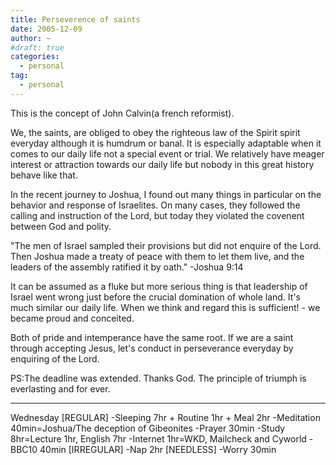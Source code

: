 ```yaml
---
title: Perseverence of saints
date: 2005-12-09
author: ~
#draft: true
categories:
  - personal
tag:
  - personal
---
```




This is the concept of John Calvin(a french reformist).

We, the saints, are obliged to obey the righteous law of the Spirit spirit everyday although it is humdrum or banal. It is especially adaptable when it comes to our daily life not a special event or trial. We relatively have meager interest or attraction towards our daily life but nobody in this great history behave like that.

In the recent journey to Joshua, I found out many things in particular on the behavior and response of Israelites. On many cases, they followed the calling and instruction of the Lord, but today they violated the covenent between God and polity.

"The men of Israel sampled their provisions but did not enquire of the Lord. Then Joshua made a treaty of peace with them to let them live, and the leaders of the assembly ratified it by oath." -Joshua 9:14

It can be assumed as a fluke but more serious thing is that leadership of Israel went wrong just before the crucial domination of whole land. It's much similar our daily life. When we think and regard this is sufficient! - we became proud and conceited.

Both of pride and intemperance have the same root. If we are a saint through accepting Jesus, let's conduct in perseverance everyday by enquiring of the Lord.

PS:The deadline was extended. Thanks God.
     The principle of triumph is everlasting and for ever.

-------
Wednesday
[REGULAR]
-Sleeping 7hr + Routine 1hr + Meal 2hr
-Meditation 40min=Joshua/The deception of Gibeonites
-Prayer 30min
-Study 8hr=Lecture 1hr, English 7hr
-Internet 1hr=WKD, Mailcheck and Cyworld
-BBC10 40min
[IRREGULAR]
-Nap 2hr
[NEEDLESS]
-Worry 30min


 






